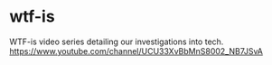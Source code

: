 wtf-is
======

WTF-is video series detailing our investigations into tech.  https://www.youtube.com/channel/UCU33XvBbMnS8002_NB7JSvA
